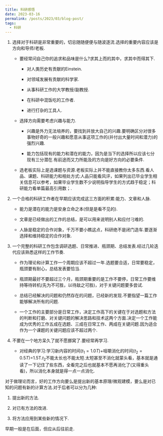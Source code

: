 ```yaml
---
title: 科研感悟
date: 2023-03-16
permalink: /posts/2023/03/blog-post/
tags:
  - 科研
---
```


1. 选择对于科研是非常重要的，切忌随随便便与随波逐流.选择的重要内容应该是方向和导师/老板.

   + 要经常问自己你的追求和品味是什么?求其上而的其中，求其中而得其下.

     + 对人类历史有贡献的Einstein.

     + 对领域发展有贡献的科学家.

     + 从事科研工作的大学教授/副教授.

     + 在科研中混饭吃的工作者.

     + 进行打杂的工具人.

   + 选择方向需要考虑兴趣与能力.
   
     + 兴趣是外力无法培养的，要找到并放大自己的兴趣.要明确区分对很多事物好奇的一般兴趣和愿意从事这项工作的(并付出大量时间和潜力)的强烈兴趣.
     
     + 能力包括现有的能力和潜在的能力，因为是当下的选择所以应该七分现有三分潜在.有前途而又力所能及的方向是好方向的必要条件.
  
   + 选老板实际上是选课题与资源.老板实际上并不能直接教你太多东西.看人品、课题、科研能力和相处方式:人品只能看风评，如果列出已毕业学生相关信息可以参考，如果毕业学生数不少说明指导学生的方式趋于稳定；科研能力看单篇最高引用数；.


2. 一个合格的科研工作者在早期应该完成这三方面的积累:能力、文章和人脉.

   + 能力是潜在的能力是安身立命之本(但是是看不见的).
   
   + 文章是已经做出的工作的总结，是可以用来说明别人和应付刁难的.
   
   + 人脉是稳定的合作对象，千万不要小瞧这点，科研绝不是闭门造车.要逐渐选择和维持稳定的合作对象.

3. 一个完整的科研工作包含调研选题、日常推进、瓶颈期、总结发表.经过几轮迭代应该熟悉这样的工作节奏.

   + 作为理论和计算工作一个周期应该不超过一年.选题要合适，日常要稳定，瓶颈要有耐心，总结发表要恰当.
   
   + 瓶颈期最好不要超过三个月，瓶颈期重要的是工作不要停，日常工作要维持等待转机(先为不可胜，以待敌之可胜)，对于关键问题要多尝试.
   
   + 总结已经解决的问题和仍然存在的问题，已经新的发现.不要指望一篇工作能够解决所有的问题.
   
   + 一个工作的主要部分是日常工作，决定工作高下的关键在于对选题和方法的判断和打磨、对关键问题的解决思路和技术这两个方面.决定一个工作能成为优秀的工作五成在选题、三成在日常工作、两成在关键问题.因为适合作为一个课题的关键问题应该不超过两个.


4. 不要在一个地方呆久了就不愿挪窝了.要经常再学习.

   + 对经典的学习:学习新内容的时间($t_1=1.0T$)+咀嚼消化的时间($t_2=0.5T$)=1.5T.$t_2$不能太长也不能太短.太短甚至不消化就蒙头看，基本就是通读了一下记住了些东西，全看完之后也就基本不愿再消化了(又得重头看)，所以消化本身就是得一点一点消化.

对于做理论而言，好的工作方向要么是提出新的基本原理/微观建模，要么是对已知的问题有新的计算方法.对于后者可以分为几种:

1. 提出新的方法.

2. 对已有方法的改进.

3. 将方法应用到某些新的情况下.

早期一般是在后面，但应从后往前走.